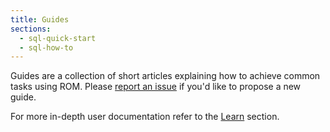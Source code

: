 ```yaml
---
title: Guides
sections:
  - sql-quick-start
  - sql-how-to
---
```


Guides are a collection of short articles explaining how to achieve common tasks
using ROM. Please [report an issue](https://github.com/rom-rb/rom-rb.org/issues/new?title=Add%20a%20guide%20about...&labels[]=guides) if you'd like to propose a new guide.

For more in-depth user documentation refer to the [Learn](/%{version}/learn) section.
